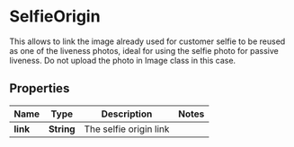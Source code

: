 

# SelfieOrigin

This allows to link the image already used for customer selfie to be reused as one of the liveness photos, ideal for using the selfie photo for passive liveness. Do not upload the photo in Image class in this case.

## Properties

| Name | Type | Description | Notes |
|------------ | ------------- | ------------- | -------------|
|**link** | **String** | The selfie origin link |  |



